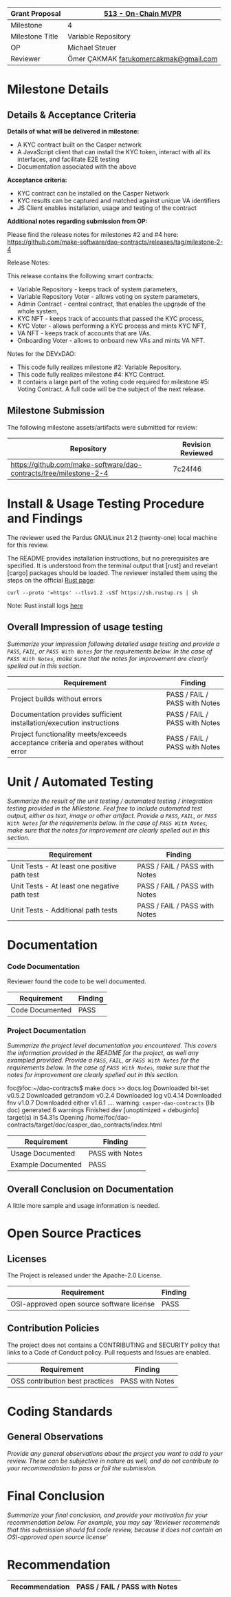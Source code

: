 Grant Proposal | [513 - On-Chain MVPR](https://portal.devxdao.com/public-proposals/513)
------------ | -------------
Milestone | 4
Milestone Title | Variable Repository
OP | Michael Steuer
Reviewer | Ömer ÇAKMAK <farukomercakmak@gmail.com>

# Milestone Details

## Details & Acceptance Criteria

**Details of what will be delivered in milestone:**

- A KYC contract built on the Casper network
- A JavaScript client that can install the KYC token, interact with all its interfaces, and facilitate E2E testing
- Documentation associated with the above

**Acceptance criteria:**

- KYC contract can be installed on the Casper Network
- KYC results can be captured and matched against unique VA identifiers
- JS Client enables installation, usage and testing of the contract

**Additional notes regarding submission from OP:**

Please find the release notes for milestones #2 and #4 here: https://github.com/make-software/dao-contracts/releases/tag/milestone-2-4

Release Notes:

This release contains the following smart contracts:

- Variable Repository - keeps track of system parameters,
- Variable Repository Voter - allows voting on system parameters,
- Admin Contract - central contract, that enables the upgrade of the whole system,
- KYC NFT - keeps track of accounts that passed the KYC process,
- KYC Voter - allows performing a KYC process and mints KYC NFT,
- VA NFT - keeps track of accounts that are VAs.
- Onboarding Voter - allows to onboard new VAs and mints VA NFT.

Notes for the DEVxDAO:
- This code fully realizes milestone #2: Variable Repository.
- This code fully realizes milestone #4: KYC Contract.
- It contains a large part of the voting code required for milestone #5: Voting Contract. A full code will be the subject of the next release.

## Milestone Submission

The following milestone assets/artifacts were submitted for review:

Repository | Revision Reviewed
------------ | -------------
https://github.com/make-software/dao-contracts/tree/milestone-2-4 | 7c24f46


# Install & Usage Testing Procedure and Findings

The reviewer used the Pardus GNU/Linux 21.2 (twenty-one) local machine for this review.

The README provides installation instructions, but no prerequisites are specified. It is understood from the terminal output that [rust] and revelant [cargo] packages should be loaded. The reviewer installed them using the steps on the official [Rust page](https://www.rust-lang.org/tools/install):

```
curl --proto '=https' --tlsv1.2 -sSf https://sh.rustup.rs | sh
```

Note: Rust install logs [here](assets/install_rust.log)

## Overall Impression of usage testing

_Summarize your impression following detailed usage testing and provide a `PASS`, `FAIL`, or `PASS With Notes` for the requirements
below. In the case of `PASS With Notes`, make sure that the notes for improvement are clearly spelled out in this section._

Requirement | Finding
------------ | -------------
Project builds without errors | PASS / FAIL / PASS with Notes
Documentation provides sufficient installation/execution instructions | PASS / FAIL / PASS with Notes
Project functionality meets/exceeds acceptance criteria and operates without error | PASS / FAIL / PASS with Notes

# Unit / Automated Testing

_Summarize the result of the unit testing / automated testing / integration testing provided in the Milestone. Feel free to include
automated test output, either as text, image or other artifact. Provide a `PASS`, `FAIL`, or `PASS With Notes` for the requirements
below. In the case of `PASS With Notes`, make sure that the notes for improvement are clearly spelled out in this section._

Requirement | Finding
------------ | -------------
Unit Tests - At least one positive path test | PASS / FAIL / PASS with Notes
Unit Tests - At least one negative path test | PASS / FAIL / PASS with Notes
Unit Tests - Additional path tests | PASS / FAIL / PASS with Notes

# Documentation

### Code Documentation

Reviewer found the code to be well documented. 

Requirement | Finding
------------ | -------------
Code Documented | PASS

### Project Documentation

_Summarize the project level documentation you encountered. This covers the information provided in the README for the project, 
as well any exampled provided. Provide a `PASS`, `FAIL`, or `PASS With Notes` for the requirements
below. In the case of `PASS With Notes`, make sure that the notes for improvement are clearly spelled out in this section._

foc@foc:~/dao-contracts$ make docs >> docs.log
  Downloaded bit-set v0.5.2
  Downloaded getrandom v0.2.4
  Downloaded log v0.4.14
  Downloaded fnv v1.0.7
  Downloaded either v1.6.1
....
warning: `casper-dao-contracts` (lib doc) generated 6 warnings
    Finished dev [unoptimized + debuginfo] target(s) in 54.31s
     Opening /home/foc/dao-contracts/target/doc/casper_dao_contracts/index.html

Requirement | Finding
------------ | -------------
Usage Documented | PASS with Notes
Example Documented | PASS

## Overall Conclusion on Documentation

A little more sample and usage information is needed.

# Open Source Practices

## Licenses

The Project is released under the Apache-2.0 License.

Requirement | Finding
------------ | -------------
OSI-approved open source software license | PASS

## Contribution Policies

The project does not contains a CONTRIBUTING and SECURITY policy that links to a Code of Conduct policy. Pull requests and Issues are enabled.

Requirement | Finding
------------ | -------------
OSS contribution best practices | PASS with Notes

# Coding Standards

## General Observations

_Provide any general observations about the project you want to add to your review. These can be subjective in nature as well, and do not
contribute to your recommendation to pass or fail the submission._

# Final Conclusion

_Summarize your final conclusion, and provide your motivation for your recommendation below. For example, you may say 'Reviewer recommends that this
submission should fail code review, because it does not contain an OSI-approved open source license'_

# Recommendation

Recommendation | PASS / FAIL / PASS with Notes
------------ | -------------

